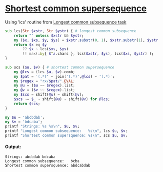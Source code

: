 [1]: https://rosettacode.org/wiki/Shortest_common_supersequence

# [Shortest common supersequence][1]

Using 'lcs' routine from [Longest common subsequence task](https://rosettacode.org/wiki/Longest_common_subsequence#Raku)

```raku
sub lcs(Str $xstr, Str $ystr) { # longest common subsequence
    return "" unless $xstr && $ystr;
    my ($x, $xs, $y, $ys) = $xstr.substr(0, 1), $xstr.substr(1), $ystr.substr(0, 1), $ystr.substr(1);
    return $x eq $y
        ?? $x ~ lcs($xs, $ys)
        !! max(:by{ $^a.chars }, lcs($xstr, $ys), lcs($xs, $ystr) );
}
 
sub scs ($u, $v) { # shortest common supersequence
    my @lcs = (lcs $u, $v).comb;
    my $pat = '(.*)' ~ join('(.*)',@lcs) ~ '(.*)';
    my $regex = "rx/$pat/".EVAL;
    my @u = ($u ~~ $regex).list;
    my @v = ($v ~~ $regex).list;
    my $scs = shift(@u) ~ shift(@v);
    $scs ~= $_ ~ shift(@u) ~ shift(@v) for @lcs;
    return $scs;
}
 
my $u = 'abcbdab';
my $v = 'bdcaba';
printf "Strings: %s %s\n", $u, $v;
printf "Longest common subsequence:   %s\n", lcs $u, $v;
printf "Shortest common supersquence: %s\n", scs $u, $v;
```

#### Output:
```
Strings: abcbdab bdcaba
Longest common subsequence:   bcba
Shortest common supersquence: abdcabdab
```